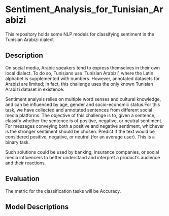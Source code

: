 # Sentiment_Analysis_for_Tunisian_Arabizi
This repository holds some NLP models for classifying sentiment in the Tunisian Arabizi dialect
## Description
On social media, Arabic speakers tend to express themselves in their own local dialect. To do so, Tunisians use ‘Tunisian Arabizi’, where the Latin alphabet is supplemented with numbers. However, annotated datasets for Arabizi are limited; in fact, this challenge uses the only known Tunisian Arabizi dataset in existence.

Sentiment analysis relies on multiple word senses and cultural knowledge, and can be influenced by age, gender and socio-economic status.For this task, we have collected and annotated sentences from different social media platforms. The objective of this challenge is to, given a sentence, classify whether the sentence is of positive, negative, or neutral sentiment. For messages conveying both a positive and negative sentiment, whichever is the stronger sentiment should be chosen. Predict if the text would be considered positive, negative, or neutral (for an average user). This is a binary task.

Such solutions could be used by banking, insurance companies, or social media influencers to better understand and interpret a product’s audience and their reactions.

## Evaluation
The metric for the classification tasks will be Accuracy.

## Model Descriptions
